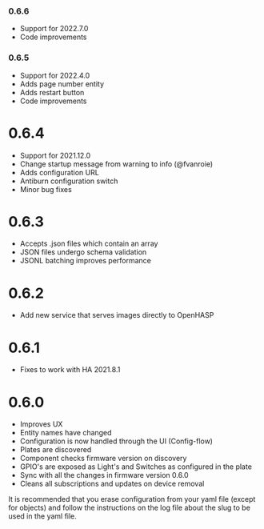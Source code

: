 ### 0.6.6

- Support for 2022.7.0
- Code improvements

### 0.6.5

- Support for 2022.4.0
- Adds page number entity
- Adds restart button
- Code improvements

# 0.6.4
- Support for 2021.12.0
- Change startup message from warning to info (@fvanroie)
- Adds configuration URL
- Antiburn configuration switch
- Minor bug fixes

# 0.6.3
- Accepts .json files which contain an array
- JSON files undergo schema validation
- JSONL batching improves performance

# 0.6.2
- Add new service that serves images directly to OpenHASP

# 0.6.1
- Fixes to work with HA 2021.8.1

# 0.6.0
- Improves UX
- Entity names have changed
- Configuration is now handled through the UI (Config-flow)
- Plates are discovered
- Component checks firmware version on discovery
- GPIO's are exposed as Light's and Switches as configured in the plate
- Sync with all the changes in firmware version 0.6.0
- Cleans all subscriptions and updates on device removal

It is recommended that you erase configuration from your yaml file (except for objects) and follow the instructions on the log file about the slug to be used in the yaml file.
